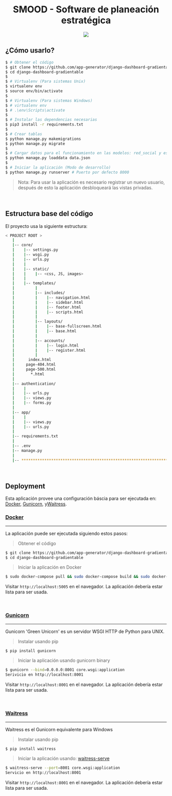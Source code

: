 <h1 align="center" color="blue">SMOOD - Software de planeación estratégica </H1>

<p align="center">
  <img src="https://i.pinimg.com/originals/ae/06/64/ae06647022c506cd7541fec434f607ad.jpg" />
</p>


## ¿Cómo usarlo?

```bash
$ # Obtener el código
$ git clone https://github.com/app-generator/django-dashboard-gradientable.git
$ cd django-dashboard-gradientable
$
$ # Virtualenv (Para sistemas Unix)
$ virtualenv env
$ source env/bin/activate
$
$ # Virtualenv (Para sistemas Windows)
$ # virtualenv env
$ # .\env\Scripts\activate
$
$ # Instalar las dependencias necesarias
$ pip3 install -r requirements.txt
$
$ # Crear tablas
$ python manage.py makemigrations
$ python manage.py migrate
$
$ # Cargar datos para el funcionamiento en las modelos: red_social y estado_empresa
$ python manage.py loaddata data.json
$
$ # Iniciar la aplicación (Modo de desarrollo)
$ python manage.py runserver # Puerto por defecto 8000
```

> Nota: Para usar la aplicación es necesario registrar un nuevo usuario, después de esto la aplicación desbloqueará las vistas privadas.

<br />

## Estructura base del código

El proyecto usa la siguiente estructura:

```bash
< PROJECT ROOT >
   |
   |-- core/
   |    |-- settings.py
   |    |-- wsgi.py
   |    |-- urls.py
   |    |
   |    |-- static/
   |    |    |-- <css, JS, images>
   |    |
   |    |-- templates/
   |         |
   |         |-- includes/
   |         |    |-- navigation.html
   |         |    |-- sidebar.html
   |         |    |-- footer.html
   |         |    |-- scripts.html
   |         |
   |         |-- layouts/
   |         |    |-- base-fullscreen.html
   |         |    |-- base.html
   |         |
   |         |-- accounts/
   |         |    |-- login.html
   |         |    |-- register.html
   |         |
   |      index.html
   |     page-404.html
   |     page-500.html
   |       *.html
   |
   |-- authentication/
   |    |
   |    |-- urls.py
   |    |-- views.py
   |    |-- forms.py
   |
   |-- app/
   |    |
   |    |-- views.py
   |    |-- urls.py
   |
   |-- requirements.txt
   |
   |-- .env
   |-- manage.py
   |
   |-- ************************************************************************
```
<br />

## Deployment

Esta aplicación provee una configuración báscia para ser ejecutada en: [Docker](https://www.docker.com/), [Gunicorn](https://gunicorn.org/), y[Waitress](https://docs.pylonsproject.org/projects/waitress/en/stable/).

### [Docker](https://www.docker.com/)
---

La aplicación puede ser ejecutada siguiendo estos pasos:

> Obtener el código

```bash
$ git clone https://github.com/app-generator/django-dashboard-gradientable.git
$ cd django-dashboard-gradientable
```

> Iniciar la aplicación en Docker

```bash
$ sudo docker-compose pull && sudo docker-compose build && sudo docker-compose up -d
```

Visitar `http://localhost:5005` en el navegador. La aplicación debería estar lista para ser usada.

<br />

### [Gunicorn](https://gunicorn.org/)
---

Gunicorn 'Green Unicorn' es un servidor WSGI HTTP de Python para UNIX.

> Instalar usando pip

```bash
$ pip install gunicorn
```
> Iniciar la aplicación usando gunicorn binary

```bash
$ gunicorn --bind=0.0.0.0:8001 core.wsgi:application
Serivicio en http://localhost:8001
```

Visitar `http://localhost:8001` en el navegador. La aplicación debería estar lista para ser usada.


<br />

### [Waitress](https://docs.pylonsproject.org/projects/waitress/en/stable/)
---

Waitress es el Gunicorn equivalente para Windows

> Instalar usando pip

```bash
$ pip install waitress
```
> Iniciar la aplicación usando: [waitress-serve](https://docs.pylonsproject.org/projects/waitress/en/stable/runner.html)

```bash
$ waitress-serve --port=8001 core.wsgi:application
Servicio en http://localhost:8001
```

Visitar `http://localhost:8001` en el navegador. La aplicación debería estar lista para ser usada.